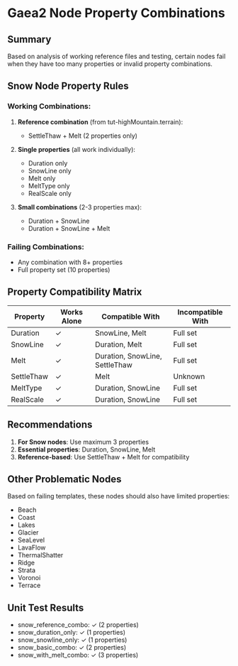 # Gaea2 Node Property Combinations

## Summary
Based on analysis of working reference files and testing, certain nodes fail when they have too many properties or invalid property combinations.

## Snow Node Property Rules

### Working Combinations:
1. **Reference combination** (from tut-highMountain.terrain):
   - SettleThaw + Melt (2 properties only)

2. **Single properties** (all work individually):
   - Duration only
   - SnowLine only
   - Melt only
   - MeltType only
   - RealScale only

3. **Small combinations** (2-3 properties max):
   - Duration + SnowLine
   - Duration + SnowLine + Melt

### Failing Combinations:
- Any combination with 8+ properties
- Full property set (10 properties)

## Property Compatibility Matrix

| Property | Works Alone | Compatible With | Incompatible With |
|----------|-------------|-----------------|-------------------|
| Duration | ✓ | SnowLine, Melt | Full set |
| SnowLine | ✓ | Duration, Melt | Full set |
| Melt | ✓ | Duration, SnowLine, SettleThaw | Full set |
| SettleThaw | ✓ | Melt | Unknown |
| MeltType | ✓ | Duration, SnowLine | Full set |
| RealScale | ✓ | Duration, SnowLine | Full set |

## Recommendations

1. **For Snow nodes**: Use maximum 3 properties
2. **Essential properties**: Duration, SnowLine, Melt
3. **Reference-based**: Use SettleThaw + Melt for compatibility

## Other Problematic Nodes

Based on failing templates, these nodes should also have limited properties:
- Beach
- Coast
- Lakes
- Glacier
- SeaLevel
- LavaFlow
- ThermalShatter
- Ridge
- Strata
- Voronoi
- Terrace

## Unit Test Results

- snow_reference_combo: ✓ (2 properties)
- snow_duration_only: ✓ (1 properties)
- snow_snowline_only: ✓ (1 properties)
- snow_basic_combo: ✓ (2 properties)
- snow_with_melt_combo: ✓ (3 properties)
